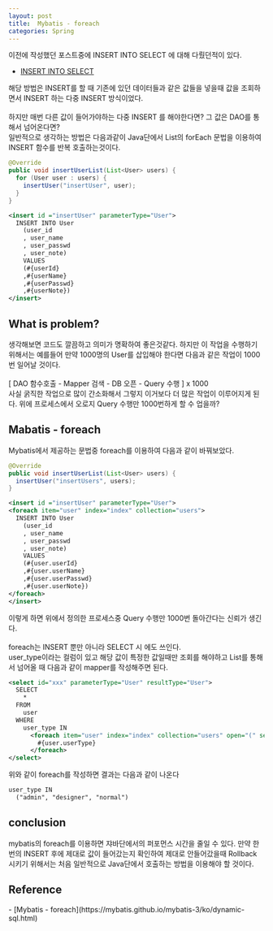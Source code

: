 ```yaml
---
layout: post
title:  Mybatis - foreach
categories: Spring
---
```


이전에 작성했던 포스트중에 INSERT INTO SELECT 에 대해 다뤘던적이 있다. <br>
- [INSERT INTO SELECT](http://noveloper.github.io/blog/database/2015/02/26/how-to-insert-multi-row-by-one-try.html)

해당 방법은 INSERT를 할 때 기존에 있던 데이터들과 같은 값들을 넣을때 값을 조회하면서 INSERT 하는 다중 INSERT 방식이었다. <br>
<br>
하지만 매번 다른 값이 들어가야하는 다중 INSERT 를 해야한다면? 그 값은 DAO를 통해서 넘어온다면? <br>
일반적으로 생각하는 방법은 다음과같이 Java단에서 List의 forEach 문법을 이용하여 INSERT 함수를 반복 호출하는것이다. 

```java
@Override
public void insertUserList(List<User> users) {
  for (User user : users) {
    insertUser("insertUser", user);
  }
}
```
```xml
<insert id ="insertUser" parameterType="User">
  INSERT INTO User 
    (user_id
    , user_name
    , user_passwd
    , user_note)
    VALUES
    (#{userId}
    ,#{userName}
    ,#{userPasswd}
    ,#{userNote})
</insert>
```

<h2>What is problem?</h2>
생각해보면 코드도 깔끔하고 의미가 명확하여 좋은것같다. 하지만 이 작업을 수행하기 위해서는 예를들어 만약 1000명의 User를 삽입해야 한다면 다음과 같은 작업이 1000번 일어날 것이다. <br>
<br>
[ DAO 함수호출 - Mapper 검색 - DB 오픈 - Query 수행 ] x 1000 <br>
<bt>
사실 굵직한 작업으로 많이 간소화해서 그렇지 이거보다 더 많은 작업이 이루어지게 된다. 위에 프로세스에서 오로지 Query 수행만 1000번하게 할 수 업을까?

<h2>Mabatis - foreach</h2>
Mybatis에서 제공하는 문법중 foreach를 이용하여 다음과 같이 바꿔보았다.

```java
@Override
public void insertUserList(List<User> users) {
  insertUser("insertUsers", users);
}
```
```xml
<insert id ="insertUser" parameterType="User">
<foreach item="user" index="index" collection="users">
  INSERT INTO User 
    (user_id
    , user_name
    , user_passwd
    , user_note)
    VALUES
    (#{user.userId}
    ,#{user.userName}
    ,#{user.userPasswd}
    ,#{user.userNote})
</foreach>
</insert>
```

이렇게 하면 위에서 정의한 프로세스중 Query 수행만 1000번 돌아간다는 신뢰가 생긴다. <br>
<br>
foreach는 INSERT 뿐만 아니라 SELECT 시 에도 쓰인다. <br>
user_type이라는 컬럼이 있고 해당 값이 특정한 값일때만 조회를 해야하고 List를 통해서 넘어올 때 다음과 같이 mapper를 작성해주면 된다.

```xml
<select id="xxx" parameterType="User" resultType="User">
  SELECT 
    *
  FROM
    user
  WHERE
    user_type IN 
      <foreach item="user" index="index" collection="users" open="(" separator="," close=")">
        #{user.userType}
      </foreach>
</select>
```

위와 같이 foreach를 작성하면 결과는 다음과 같이 나온다

```xml
user_type IN
  ("admin", "designer", "normal")
```

<h2>conclusion</h2>
mybatis의 foreach를 이용하면 쟈바단에서의 퍼포먼스 시간을 줄일 수 있다. 만약 한번의 INSERT 후에 제대로 값이 들어갔는지 확인하여 제대로 안들어갔을때 Rollback 시키기 위해서는 처음 일반적으로 Java단에서 호출하는 방법을 이용해야 할 것이다.


<h2>Reference</h2>
- [Mybatis - foreach](https://mybatis.github.io/mybatis-3/ko/dynamic-sql.html)
